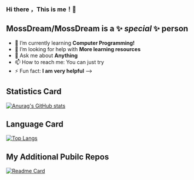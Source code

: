 ### Hi there ，This is me！👋
## **MossDream/MossDream** is a ✨ _special_ ✨ person
- 🌱 I’m currently learning **Computer Programming!**
- 🤔 I’m looking for help with **More learning resources**
- 💬 Ask me about **Anything**
- 📫 How to reach me: You can just try
- ⚡ Fun fact: **I am very helpful**
-->
## Statistics Card
[![Anurag's GitHub stats](https://github-readme-stats.vercel.app/api?username=MossDream&show_icons=true&theme=onedark&include_all_commits=true)](https://github.com/anuraghazra/github-readme-stats)  
## Language Card
[![Top Langs](https://github-readme-stats.vercel.app/api/top-langs/?username=MossDream&layout=compact)](https://github.com/anuraghazra/github-readme-stats)  
## My Additional Pubilc Repos
[![Readme Card](https://github-readme-stats.vercel.app/api/pin/?username=MossDream&repo=MossDream.github.io)](https://github.com/MossDream/MossDream.github.io)

